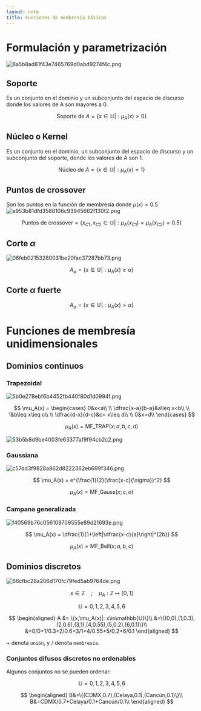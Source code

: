 ```yaml
---
layout: note
title: Funciones de membresía básicas
---
```


# Formulación y parametrización
![8a5b8ad81f43e7465769d0abd9274f4c.png](../../img/560a0bab5d104fd89206d522c95b1e10.png)
## Soporte
Es un conjunto en el dominio y un subconjunto del espacio de discurso donde los valores de A son mayores a 0.

$$
\text{Soporte de }A = \left\{x\in\mathbb{U}|: \mu_A(x) > 0\right\}
$$

## Núcleo o Kernel
Es un conjunto en el dominio, un subconjunto del espacio de discurso y un subconjunto del soporte, donde los valores de A son 1.

$$
\text{Núcleo de }A = \left\{x\in\mathbb{U}|: \mu_A(x) = 1\right\}
$$

## Puntos de crossover
Son los puntos en la función de membresía donde $\mu(x) = 0.5$
![e953b81dfd3588106c93945662f130f2.png](../../img/0cd7ececa2a6489aa97018a472eb4289.png)

$$
\text{Puntos de crossover} = \left\{x_{C1},x_{C2}\in\mathbb{U}|: \mu_A(x_{C1}) = \mu_A(x_{C2}) = 0.5\right\}
$$

## Corte $\alpha$
![06feb02153280031be20fac37287bb73.png](../../img/8d0d78662afe42b1aee1e297ab6ad636.png)

$$
A_\alpha = \left\{x\in\mathbb{U}|: \mu_A(x) \geq \alpha \right\}
$$

## Corte $\alpha$ fuerte

$$
A_\alpha = \left\{x\in\mathbb{U}|: \mu_A(x) > \alpha \right\}
$$

# Funciones de membresía unidimensionales
## Dominios continuos
### Trapezoidal
![5b0e278ebf6b4452fb440f80d1d0994f.png](../../img/421ea7fc13ae48e381eb9e178ba2f5c1.png)

$$
\mu_A(x) = \begin{cases}
0&x<a\\
\\
\dfrac{x-a}{b-a}&a\leq x<b\\
\\
1&b\leq x\leq c\\
\\
\dfrac{d-x}{d-c}&c< x\leq d\\
\\
0&x>d\\
\end{cases}
$$

$$
\mu_A(x) = \text{MF\_TRAP}(x;a,b,c,d)
$$

![53b5b8d9be4003fe63377af9f94cb2c2.png](../../img/ff78085b72114a879ccac0c0be5eee55.png)
### Gaussiana
![c57dd3f9828a862d8222362eb699f346.png](../../img/5cb26b6a3a1c4a77a2aa0f8f36acfc94.png)

$$
\mu_A(x) = e^{\frac{1}{2}(\frac{x-c}{\sigma})^2}
$$

$$
\mu_A(x) = \text{MF\_Gauss}(x;c,\sigma)
$$

### Campana generalizada
![f40569b76c056109709555e89d21693e.png](../../img/d6397f9a920248a494d2fd27bc486659.png)

$$
\mu_A(x) = \dfrac{1}{1+\left|\dfrac{x-c}{a}\right|^{2b}}
$$

$$
\mu_A(x) = \text{MF\_Bell}(x;a,b,c)
$$


## Dominios discretos
![66cfbc28a206d170fc79fed5ab9764de.png](../../img/4c6da389b01c4513aa7aab8aaad04887.png)

$$
x\in\mathbb{Z}\quad;\quad\mu_A: \mathbb{Z} \mapsto[0,1]
$$

$$
\mathbb{U} = {0,1,2,3,4,5,6}
$$

$$
\begin{aligned}
A &= \{x,\mu_A(x)|: x\in\mathbb{U}\}\\
&=\{(0,0),(1,0.3),(2,0.6),(3,1),(4,0.55),(5,0.2),(6,0.1)\}\\
&=0/0+1/0.3+2/0.6+3/1+4/0.55+5/0.2+6/0.1
\end{aligned}
$$


$+$ denota `unión`, y $/$ denota `membresía`.

### Conjuntos difusos discretos no ordenables
Algunos conjuntos no se pueden ordenar:

$$
\mathbb{U} = {0,1,2,3,4,5,6}
$$

$$
\begin{aligned}
B&=\{(CDMX,0.7),(Celaya,0.1),(Cancún,0.1)\}\\
B&=CDMX/0.7+Celaya/0.1+Cancún/0.1\\
\end{aligned}
$$
